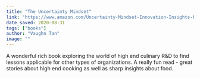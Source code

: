 ```yaml
---
title: "The Uncertainty Mindset"
link: "https://www.amazon.com/Uncertainty-Mindset-Innovation-Insights-Frontiers-ebook/dp/B0825CZQR8"
date_saved: 2020-08-31
tags: ["books"]
author: "Vaughn Tan"
image: ""
---
```


A wonderful rich book exploring the world of high end culinary R&D to find lessons applicable for other types of organizations. A really fun read - great stories about high end cooking as well as sharp insights about food.
